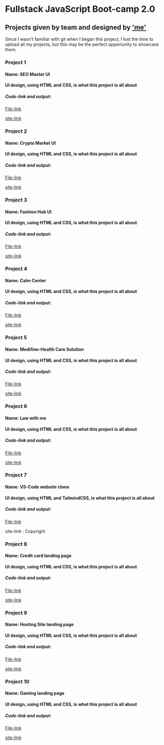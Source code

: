 # Fullstack JavaScript Boot-camp 2.0
## Projects given by team and designed by ['me'](https://www.linkedin.com/in/pajju-dev-8431withyou/)
Since I wasn't familiar with git when I began this project, I lost the time to upload all my projects, but this may be the perfect opportunity to showcase them.
### Project 1
#### Name: SEO Master UI
**UI design, using HTML and CSS, is what this project is all about**
##### Code-link and output:
[File-link](https://github.com/Prajwal-V-Naik/Projects_FSJS2.0/tree/main/FSJS%202.0%20Project%2001(HTML%26CSS))

[site-link](https://pajju-dev-fsjs2-project1.netlify.app/)
### Project 2
#### Name: Crypto Market UI
**UI design, using HTML and CSS, is what this project is all about**
##### Code-link and output:
[File-link](https://github.com/Prajwal-V-Naik/Projects_FSJS2.0/tree/main/FSJS%202.0%20Project%2002(HTML%26CSS))

[site-link](https://pajju-dev-fsjs2-project2.netlify.app/)
### Project 3
#### Name: Fashion Hub UI
**UI design, using HTML and CSS, is what this project is all about**
##### Code-link and output:
[File-link](https://github.com/Prajwal-V-Naik/Projects_FSJS2.0/tree/main/FSJS%202.0%20Project%2003(HTML%26CSS))

[site-link](https://pajju-dev-fsjs2-project3.netlify.app/)

### Project 4
#### Name: Calm Center
**UI design, using HTML and CSS, is what this project is all about**
##### Code-link and output:
[File-link](https://github.com/Prajwal-V-Naik/Projects_FSJS2.0/tree/main/FSJS%202.0%20Project%2004(HTML%26CSS))

[site-link](https://pajju-dev-fsjs2-project4.netlify.app/)

### Project 5
#### Name: Medifine-Health Care Solution
**UI design, using HTML and CSS, is what this project is all about**
##### Code-link and output:
[File-link](https://github.com/Prajwal-V-Naik/Projects_FSJS2.0/tree/main/FSJS%202.0%20Project%2005(HTML%26CSS))

[site-link](https://pajju-dev-fsjs2-project5.netlify.app/)

### Project 6
#### Name: Law with me
**UI design, using HTML and CSS, is what this project is all about**
##### Code-link and output:
[File-link](https://github.com/Prajwal-V-Naik/Projects_FSJS2.0/tree/main/FSJS%202.0%20Project%2006(HTML%26CSS))

[site-link](https://pajju-dev-fsjs2-project6.netlify.app/)
### Project 7
#### Name: VS-Code website clone
**UI design, using HTML and TailwindCSS, is what this project is all about**
##### Code-link and output:
[File-link](https://github.com/Prajwal-V-Naik/Projects_FSJS2.0/tree/main/FSJS%202.0%20Project%2007(Tailwind))

site-link : Copyright

### Project 8
#### Name: Credit card landing page
**UI design, using HTML and CSS, is what this project is all about**
##### Code-link and output:
[File-link](https://github.com/Prajwal-V-Naik/Projects_FSJS2.0/tree/main/FSJS%202.0%20Project%2008(HTML%26CSS))

[site-link](https://pajju-dev-fsjs2-project8.netlify.app/)

### Project 9
#### Name: Hosting Site landing page
**UI design, using HTML and CSS, is what this project is all about**
##### Code-link and output:
[File-link](https://github.com/Prajwal-V-Naik/Projects_FSJS2.0/tree/main/FSJS%202.0%20Project%2009(HTML%26CSS))

[site-link](https://pajju-dev-fsjs2-project9.netlify.app/)

### Project 10
#### Name: Gaming landing page
**UI design, using HTML and CSS, is what this project is all about**
##### Code-link and output:
[File-link](https://github.com/Prajwal-V-Naik/Projects_FSJS2.0/tree/main/FSJS%202.0%20Project%2010(HTML%26CSS))

[site-link](https://pajju-dev-fsjs2-project10.netlify.app/)